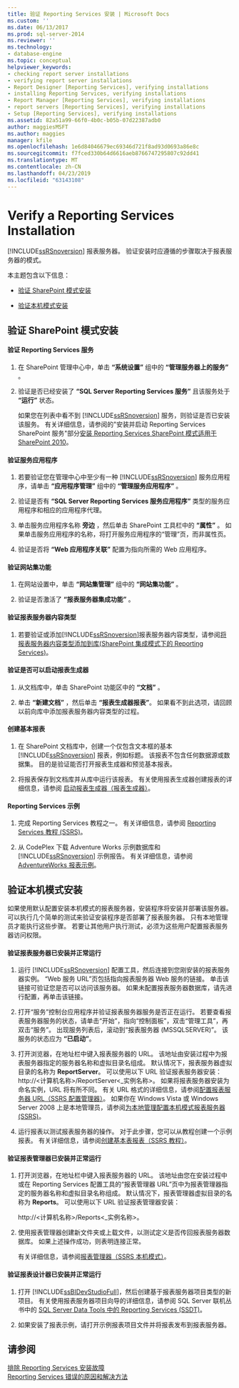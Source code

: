 ```yaml
---
title: 验证 Reporting Services 安装 | Microsoft Docs
ms.custom: ''
ms.date: 06/13/2017
ms.prod: sql-server-2014
ms.reviewer: ''
ms.technology:
- database-engine
ms.topic: conceptual
helpviewer_keywords:
- checking report server installations
- verifying report server installations
- Report Designer [Reporting Services], verifying installations
- installing Reporting Services, verifying installations
- Report Manager [Reporting Services], verifying installations
- report servers [Reporting Services], verifying installations
- Setup [Reporting Services], verifying installations
ms.assetid: 82a51a99-66f0-4b0c-b05b-07d22387adb0
author: maggiesMSFT
ms.author: maggies
manager: kfile
ms.openlocfilehash: 1e6d84046679ec69346d721f8ad93d0693a86e8c
ms.sourcegitcommit: f7fced330b64d6616aeb8766747295807c92dd41
ms.translationtype: MT
ms.contentlocale: zh-CN
ms.lasthandoff: 04/23/2019
ms.locfileid: "63143108"
---
```

# <a name="verify-a-reporting-services-installation"></a>Verify a Reporting Services Installation
  [!INCLUDE[ssRSnoversion](../../includes/ssrsnoversion-md.md)] 报表服务器。 验证安装时应遵循的步骤取决于报表服务器的模式。  
  
 本主题包含以下信息：  
  
-   [验证 SharePoint 模式安装](#bkmk_sharepointmode)  
  
-   [验证本机模式安装](#bkmk_nativemode)  
  
##  <a name="bkmk_sharepointmode"></a> 验证 SharePoint 模式安装  
  
#### <a name="to-verify-the-reporting-services-service"></a>验证 Reporting Services 服务  
  
1.  在 SharePoint 管理中心中，单击 **“系统设置”** 组中的 **“管理服务器上的服务”** 。  
  
2.  验证是否已经安装了 **“SQL Server Reporting Services 服务”** 且该服务处于 **“运行”** 状态。  
  
     如果您在列表中看不到 [!INCLUDE[ssRSnoversion](../../includes/ssrsnoversion-md.md)] 服务，则验证是否已安装该服务。 有关详细信息，请参阅的"安装并启动 Reporting Services SharePoint 服务"部分[安装 Reporting Services SharePoint 模式适用于 SharePoint 2010](../../sql-server/install/install-reporting-services-sharepoint-mode-for-sharepoint-2010.md)。  
  
#### <a name="to-verify-the-service-application"></a>验证服务应用程序  
  
1.  若要验证您在管理中心中至少有一种 [!INCLUDE[ssRSnoversion](../../includes/ssrsnoversion-md.md)] 服务应用程序，请单击 **“应用程序管理”** 组中的 **“管理服务应用程序”** 。  
  
2.  验证是否有 **“SQL Server Reporting Services 服务应用程序”** 类型的服务应用程序和相应的应用程序代理。  
  
3.  单击服务应用程序名称 **旁边** ，然后单击 SharePoint 工具栏中的 **“属性”** 。  如果单击服务应用程序的名称，将打开服务应用程序的“管理”页，而非属性页。  
  
4.  验证是否将 **“Web 应用程序关联”** 配置为指向所需的 Web 应用程序。  
  
#### <a name="to-verify-the-site-collection-feature"></a>验证网站集功能  
  
1.  在网站设置中，单击 **“网站集管理”** 组中的 **“网站集功能”** 。  
  
2.  验证是否激活了 **“报表服务器集成功能”** 。  
  
#### <a name="to-verify-reporting-server-content-types"></a>验证报表服务器内容类型  
  
1.  若要验证或添加[!INCLUDE[ssRSnoversion](../../includes/ssrsnoversion-md.md)]报表服务器内容类型，请参阅[将报表服务器内容类型添加到库&#40;SharePoint 集成模式下的 Reporting Services&#41;](../add-reporting-services-content-types-to-a-sharepoint-library.md)。  
  
#### <a name="to-verify-you-can-launch-report-builder"></a>验证是否可以启动报表生成器  
  
1.  从文档库中，单击 SharePoint 功能区中的 **“文档”** 。  
  
2.  单击 **“新建文档”** ，然后单击 **“报表生成器报表”**。 如果看不到此选项，请回顾以前向库中添加报表服务器内容类型的过程。  
  
#### <a name="create-a-basic-report"></a>创建基本报表  
  
1.  在 SharePoint 文档库中，创建一个仅包含文本框的基本 [!INCLUDE[ssRSnoversion](../../includes/ssrsnoversion-md.md)] 报表，例如标题。 该报表不包含任何数据源或数据集。 目的是验证能否打开报表生成器和预览基本报表。  
  
2.  将报表保存到文档库并从库中运行该报表。 有关使用报表生成器创建报表的详细信息，请参阅 [启动报表生成器（报表生成器）](https://technet.microsoft.com/library/ms159221.aspx)。  
  
#### <a name="reporting-services-samples"></a>Reporting Services 示例  
  
1.  完成 Reporting Services 教程之一。 有关详细信息，请参阅 [Reporting Services 教程 (SSRS)](../reporting-services-tutorials-ssrs.md)。  
  
2.  从 CodePlex 下载 Adventure Works 示例数据库和 [!INCLUDE[ssRSnoversion](../../includes/ssrsnoversion-md.md)] 示例报告。 有关详细信息，请参阅 [AdventureWorks 报表示例](https://msftrsprodsamples.codeplex.com/wikipage?title=SS2012!AdventureWorks2012%20Report%20Samples&referringTitle=Home)。  
  
##  <a name="bkmk_nativemode"></a> 验证本机模式安装  
 如果使用默认配置安装本机模式的报表服务器，安装程序将安装并部署该服务器。 可以执行几个简单的测试来验证安装程序是否部署了报表服务器。 只有本地管理员才能执行这些步骤。 若要让其他用户执行测试，必须为这些用户配置报表服务器访问权限。  
  
#### <a name="to-verify-that-the-report-server-is-installed-and-running"></a>验证报表服务器已安装并正常运行  
  
1.  运行 [!INCLUDE[ssRSnoversion](../../includes/ssrsnoversion-md.md)] 配置工具，然后连接到您刚安装的报表服务器实例。 “Web 服务 URL”页包括指向报表服务器 Web 服务的链接。 单击该链接可验证您是否可以访问该服务器。 如果未配置报表服务器数据库，请先进行配置，再单击该链接。  
  
2.  打开“服务”控制台应用程序并验证报表服务器服务是否正在运行。 若要查看报表服务器服务的状态，请单击“开始”，指向“控制面板”，双击“管理工具”，再双击“服务”。 出现服务列表后，滚动到“报表服务器 (MSSQLSERVER)”。 该服务的状态应为 **“已启动”**。  
  
3.  打开浏览器，在地址栏中键入报表服务器的 URL。 该地址由安装过程中为报表服务器指定的服务器名称和虚拟目录名组成。 默认情况下，报表服务器虚拟目录的名称为 **ReportServer**。 可以使用以下 URL 验证报表服务器安装： http://\<计算机名称>/ReportServer\<_实例名称>。 如果将报表服务器安装为命名实例，URL 将有所不同。 有关 URL 格式的详细信息，请参阅[配置报表服务器 URL（SSRS 配置管理器）](configure-report-server-urls-ssrs-configuration-manager.md)。 如果你在 Windows Vista 或 Windows Server 2008 上是本地管理员，请参阅[为本地管理配置本机模式报表服务器 (SSRS)](../report-server/configure-a-native-mode-report-server-for-local-administration-ssrs.md)。  
  
4.  运行报表以测试报表服务器的操作。 对于此步骤，您可以从教程创建一个示例报表。 有关详细信息，请参阅[创建基本表报表（SSRS 教程）](../create-a-basic-table-report-ssrs-tutorial.md)。  
  
#### <a name="to-verify-that-report-manager-is-installed-and-running"></a>验证报表管理器已安装并正常运行  
  
1.  打开浏览器，在地址栏中键入报表服务器的 URL。 该地址由您在安装过程中或在 Reporting Services 配置工具的“报表管理器 URL”页中为报表管理器指定的服务器名称和虚拟目录名称组成。 默认情况下，报表管理器虚拟目录的名称为 **Reports**。 可以使用以下 URL 验证报表管理器安装：  
  
     http://\<计算机名称>/Reports\<_实例名称>。  
  
2.  使用报表管理器创建新文件夹或上载文件，以测试定义是否传回报表服务器数据库。 如果上述操作成功，则表明连接正常。  
  
     有关详细信息，请参阅[报表管理器（SSRS 本机模式）](../report-manager-ssrs-native-mode.md)。  
  
#### <a name="to-verify-that-report-designer-is-installed-and-running"></a>验证报表设计器已安装并正常运行  
  
1.  打开 [!INCLUDE[ssBIDevStudioFull](../../includes/ssbidevstudiofull-md.md)]，然后创建基于报表服务器项目类型的新项目。 有关使用报表服务器项目向导的详细信息，请参阅 SQL Server 联机丛书中的 [SQL Server Data Tools 中的 Reporting Services (SSDT)](../tools/reporting-services-in-sql-server-data-tools-ssdt.md)。  
  
2.  如果安装了报表示例，请打开示例报表项目文件并将报表发布到报表服务器。  
  
## <a name="see-also"></a>请参阅  
 [排除 Reporting Services 安装故障](troubleshoot-a-reporting-services-installation.md)   
 [Reporting Services 错误的原因和解决方法](../troubleshooting/cause-and-resolution-of-reporting-services-errors.md)  
  
  
